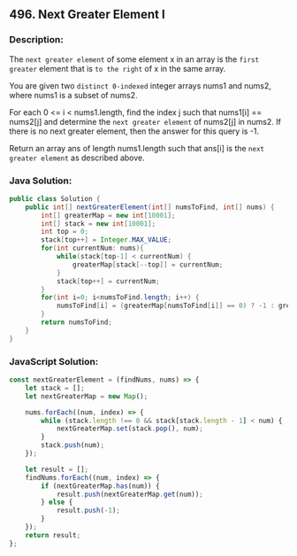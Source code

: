 
## 496. Next Greater Element I

### Description:
The ```next greater element``` of some element x in an array is the ```first greater``` element that is ```to the right``` of x in the same array.

You are given two ```distinct 0-indexed``` integer arrays nums1 and nums2, where nums1 is a subset of nums2.

For each 0 <= i < nums1.length, find the index j such that nums1[i] == nums2[j] and determine the ```next greater element``` of nums2[j] in nums2. If there is no next greater element, then the answer for this query is -1.

Return an array ans of length nums1.length such that ans[i] is the ```next greater element``` as described above.


### Java Solution:
```Java
public class Solution {
    public int[] nextGreaterElement(int[] numsToFind, int[] nums) {
        int[] greaterMap = new int[10001];
        int[] stack = new int[10001];
        int top = 0;
        stack[top++] = Integer.MAX_VALUE;
        for(int currentNum: nums){
            while(stack[top-1] < currentNum) {
                greaterMap[stack[--top]] = currentNum;
            }
            stack[top++] = currentNum;
        }
        for(int i=0; i<numsToFind.length; i++) {
            numsToFind[i] = (greaterMap[numsToFind[i]] == 0) ? -1 : greaterMap[numsToFind[i]];
        }
        return numsToFind;
    }
}
```

### JavaScript Solution:
```JavaScript
const nextGreaterElement = (findNums, nums) => {
    let stack = [];
    let nextGreaterMap = new Map();

    nums.forEach((num, index) => {
        while (stack.length !== 0 && stack[stack.length - 1] < num) {
            nextGreaterMap.set(stack.pop(), num);
        }
        stack.push(num);
    });

    let result = [];
    findNums.forEach((num, index) => {
        if (nextGreaterMap.has(num)) {
            result.push(nextGreaterMap.get(num));
        } else {
            result.push(-1);
        }
    });
    return result;
};
```